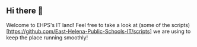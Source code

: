 ## Hi there 👋
Welcome to EHPS's IT land! Feel free to take a look at (some of the scripts)[https://github.com/East-Helena-Public-Schools-IT/scripts] we are using to keep the place running smoothly!
